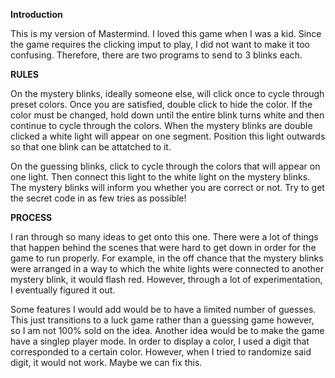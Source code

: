 **Introduction**

This is my version of Mastermind. I loved this game when I was a kid. Since the game requires the clicking imput to play, I did not want to make it too confusing. Therefore, there are two programs to send to 3 blinks each. 

**RULES**

On the mystery blinks, ideally someone else, will click once to cycle through preset colors. Once you are satisfied, double click to hide the color. If the color must be changed, hold down until the entire blink turns white and then continue to cycle through the colors. When the mystery blinks are double clicked a white light will appear on one segment. Position this light outwards so that one blink can be attatched to it.

On the guessing blinks, click to cycle through the colors that will appear on one light. Then connect this light to the white light on the mystery blinks. The mystery blinks will inform you whether you are correct or not. Try to get the secret code in as few tries as possible!


**PROCESS**

I ran through so many ideas to get onto this one. There were a lot of things that happen behind the scenes that were hard to get down in order for the game to run properly. For example, in the off chance that the mystery blinks were arranged in a way to which the white lights were connected to another mystery blink, it would flash red. However, through a lot of experimentation, I eventually figured it out.

Some features I would add would be to have a limited number of guesses. This just transitions to a luck game rather than a guessing game however, so I am not 100% sold on the idea. Another idea would be to make the game have a singlep player mode. In order to display a color, I used a digit that corresponded to a certain color. However, when I tried to randomize said digit, it would not work. Maybe we can fix this.